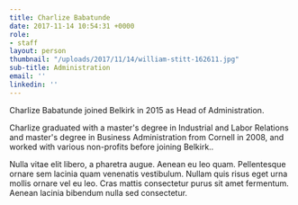 ```yaml
---
title: Charlize Babatunde
date: 2017-11-14 10:54:31 +0000
role:
- staff
layout: person
thumbnail: "/uploads/2017/11/14/william-stitt-162611.jpg"
sub-title: Administration
email: ''
linkedin: ''
---
```


Charlize Babatunde joined Belkirk in 2015 as Head of Administration.

Charlize graduated with a master's degree in Industrial and Labor Relations and master's degree in Business Administration from Cornell in 2008, and worked with various non-profits before joining Belkirk..

Nulla vitae elit libero, a pharetra augue. Aenean eu leo quam. Pellentesque ornare sem lacinia quam venenatis vestibulum. Nullam quis risus eget urna mollis ornare vel eu leo. Cras mattis consectetur purus sit amet fermentum. Aenean lacinia bibendum nulla sed consectetur.
